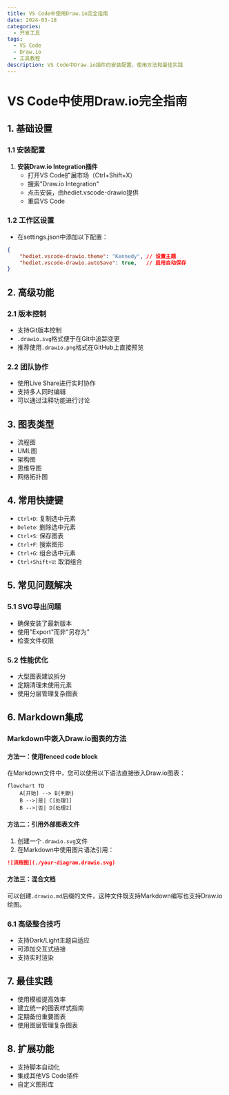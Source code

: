 ```yaml
---
title: VS Code中使用Draw.io完全指南
date: 2024-03-18
categories: 
  - 开发工具
tags:
  - VS Code
  - Draw.io
  - 工具教程
description: VS Code中Draw.io插件的安装配置、使用方法和最佳实践
---
```


# VS Code中使用Draw.io完全指南

## 1. 基础设置
### 1.1 安装配置
1. **安装Draw.io Integration插件**
   - 打开VS Code扩展市场（Ctrl+Shift+X）
   - 搜索"Draw.io Integration"
   - 点击安装，由hediet.vscode-drawio提供
   - 重启VS Code

### 1.2 工作区设置
- 在settings.json中添加以下配置：
```json
{
    "hediet.vscode-drawio.theme": "Kennedy", // 设置主题
    "hediet.vscode-drawio.autoSave": true,   // 启用自动保存
}
```

## 2. 高级功能
### 2.1 版本控制
- 支持Git版本控制
- `.drawio.svg`格式便于在Git中追踪变更
- 推荐使用`.drawio.png`格式在GitHub上直接预览

### 2.2 团队协作
- 使用Live Share进行实时协作
- 支持多人同时编辑
- 可以通过注释功能进行讨论

## 3. 图表类型
- 流程图
- UML图
- 架构图
- 思维导图
- 网络拓扑图

## 4. 常用快捷键
- `Ctrl+D`: 复制选中元素
- `Delete`: 删除选中元素
- `Ctrl+S`: 保存图表
- `Ctrl+F`: 搜索图形
- `Ctrl+G`: 组合选中元素
- `Ctrl+Shift+U`: 取消组合

## 5. 常见问题解决
### 5.1 SVG导出问题
- 确保安装了最新版本
- 使用"Export"而非"另存为"
- 检查文件权限

### 5.2 性能优化
- 大型图表建议拆分
- 定期清理未使用元素
- 使用分层管理复杂图表

## 6. Markdown集成
### Markdown中嵌入Draw.io图表的方法

#### 方法一：使用fenced code block
在Markdown文件中，您可以使用以下语法直接嵌入Draw.io图表：

```drawio
flowchart TD
    A[开始] --> B{判断}
    B -->|是| C[处理1]
    B -->|否| D[处理2]
```

#### 方法二：引用外部图表文件
1. 创建一个`.drawio.svg`文件
2. 在Markdown中使用图片语法引用：
```markdown
![流程图](./your-diagram.drawio.svg)
```

#### 方法三：混合文档
可以创建`.drawio.md`后缀的文件，这种文件既支持Markdown编写也支持Draw.io绘图。

### 6.1 高级整合技巧
- 支持Dark/Light主题自适应
- 可添加交互式链接
- 支持实时渲染

## 7. 最佳实践
- 使用模板提高效率
- 建立统一的图表样式指南
- 定期备份重要图表
- 使用图层管理复杂图表

## 8. 扩展功能
- 支持脚本自动化
- 集成其他VS Code插件
- 自定义图形库
